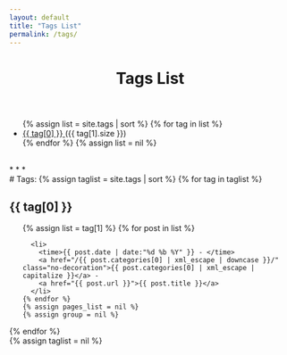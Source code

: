 ```yaml
---
layout: default
title: "Tags List"
permalink: /tags/
---
```


<header>
    <h1>Tags List</h1>
</header>

<ul>
  {% assign list = site.tags | sort %}
    {% for tag in list %}
      <li>
        <a href="#{{ tag[0] | replace: " " , "-" | downcase }}">
          {{ tag[0] }}
        </a>
        <span>({{ tag[1].size }})</span>
      </li>
    {% endfor %}
  {% assign list = nil %}
</ul>
<br>
* * *
<br>
# Tags:
{% assign taglist = site.tags | sort %}
{% for tag in taglist %}
  <br>
  <h2 id="{{ tag[0] | replace: " " , "-" | downcase }}">{{ tag[0] }}</h2>
  <ul>
    {% assign list = tag[1] %}  
    {% for post in list %}

      <li>
        <time>{{ post.date | date:"%d %b %Y" }} - </time>
        <a href="/{{ post.categories[0] | xml_escape | downcase }}/" class="no-decoration">{{ post.categories[0] | xml_escape | capitalize }}</a> -
        <a href="{{ post.url }}">{{ post.title }}</a>
      </li>
    {% endfor %}
    {% assign pages_list = nil %}
    {% assign group = nil %}
  </ul>
{% endfor %}
<br>
{% assign taglist = nil %}
